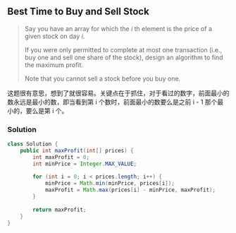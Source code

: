 ## Best Time to Buy and Sell Stock

> Say you have an array for which the *i* th element is the price of a given stock on day *i*.
>
> If you were only permitted to complete at most one transaction (i.e., buy one and sell one share of the stock), design an algorithm to find the maximum profit.
>
> Note that you cannot sell a stock before you buy one.

这题很有意思，想到了就很容易。关键点在于抓住，对于看过的数字，前面最小的数永远是最小的数，即当看到第 i 个数时，前面最小的数要么是之前 i - 1 那个最小的，要么是第 i 个。

### Solution

```java
class Solution {
    public int maxProfit(int[] prices) {
        int maxProfit = 0;
        int minPrice = Integer.MAX_VALUE;
        
        for (int i = 0; i < prices.length; i++) {
            minPrice = Math.min(minPrice, prices[i]);
            maxProfit = Math.max(prices[i] - minPrice, maxProfit);
        }
        
        return maxProfit;
    }
}
```





